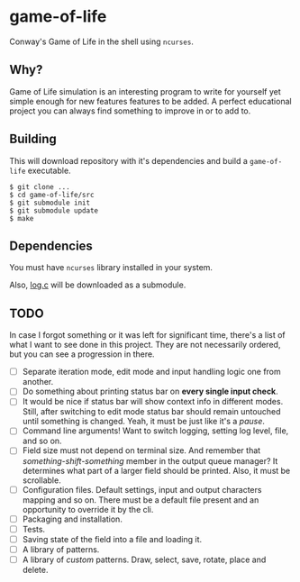 # game-of-life
Conway's Game of Life in the shell using `ncurses`.

## Why?

Game of Life simulation is an interesting program to write for yourself yet simple enough for new features features to be added. A perfect educational project you can always find something to improve in or to add to.

## Building

This will download repository with it's dependencies and build a `game-of-life` executable.

```
$ git clone ...
$ cd game-of-life/src
$ git submodule init
$ git submodule update
$ make
```

## Dependencies

You must have `ncurses` library installed in your system.

Also, [log.c](https://github.com/rxi/log.c) will be downloaded as a submodule.

## TODO

In case I forgot something or it was left for significant time, there's a list of what I want to see done in this project. They are not necessarily ordered, but you can see a progression in there.

- [ ] Separate iteration mode, edit mode and input handling logic one from another.
- [ ] Do something about printing status bar on **every single input check**.
- [ ] It would be nice if status bar will show context info in different modes. Still, after switching to edit mode status bar should remain untouched until something is changed. Yeah, it must be just like it's a *pause*.
- [ ] Command line arguments! Want to switch logging, setting log level, file, and so on.
- [ ] Field size must not depend on terminal size. And remember that *something-*shift*-something* member in the output queue manager? It determines what part of a larger field should be printed. Also, it must be scrollable.
- [ ] Configuration files. Default settings, input and output characters mapping and so on. There must be a default file present and an opportunity to override it by the cli.
- [ ] Packaging and installation.
- [ ] Tests.
- [ ] Saving state of the field into a file and loading it.
- [ ] A library of patterns.
- [ ] A library of *custom* patterns. Draw, select, save, rotate, place and delete.
